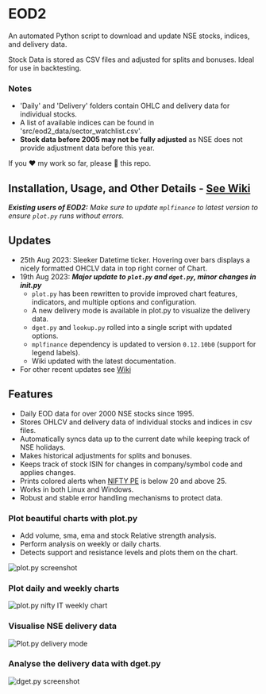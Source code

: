 # EOD2

An automated Python script to download and update NSE stocks, indices, and delivery data.

Stock Data is stored as CSV files and adjusted for splits and bonuses. Ideal for use in backtesting.

### Notes

- 'Daily' and 'Delivery' folders contain OHLC and delivery data for individual stocks.
- A list of available indices can be found in 'src/eod2_data/sector_watchlist.csv'.
- **Stock data before 2005 may not be fully adjusted** as NSE does not provide adjustment data before this year.

If you :heart: my work so far, please :star2: this repo.

## Installation, Usage, and Other Details - [See Wiki](https://github.com/BennyThadikaran/eod2/wiki)

_**Existing users of EOD2:** Make sure to update `mplfinance` to latest version to ensure `plot.py` runs without errors._

## Updates

- 25th Aug 2023: Sleeker Datetime ticker. Hovering over bars displays a nicely formatted OHCLV data in top right corner of Chart.
- 19th Aug 2023: _**Major update to `plot.py` and `dget.py`, minor changes in init.py**_
  - `plot.py` has been rewritten to provide improved chart features, indicators, and multiple options and configuration.
  - A new delivery mode is available in plot.py to visualize the delivery data.
  - `dget.py` and `lookup.py` rolled into a single script with updated options.
  - `mplfinance` dependency is updated to version `0.12.10b0` (support for legend labels).
  - Wiki updated with the latest documentation.
- For other recent updates see [Wiki](https://github.com/BennyThadikaran/eod2/wiki)

## Features

- Daily EOD data for over 2000 NSE stocks since 1995.
- Stores OHLCV and delivery data of individual stocks and indices in csv files.
- Automatically syncs data up to the current date while keeping track of NSE holidays.
- Makes historical adjustments for splits and bonuses.
- Keeps track of stock ISIN for changes in company/symbol code and applies changes.
- Prints colored alerts when [NIFTY PE](https://www.samco.in/knowledge-center/articles/nifty-50-pe-ratio/) is below 20 and above 25.
- Works in both Linux and Windows.
- Robust and stable error handling mechanisms to protect data.

### Plot beautiful charts with plot.py

- Add volume, sma, ema and stock Relative strength analysis.
- Perform analysis on weekly or daily charts.
- Detects support and resistance levels and plots them on the chart.

![plot.py screenshot](https://res.cloudinary.com/doyu4uovr/image/upload/s--3hTZGzOB--/c_scale,f_auto,w_800/v1692987992/EOD2/tcs-weekly-stan_unvmgu.png)

### Plot daily and weekly charts

![plot.py nifty IT weekly chart](https://res.cloudinary.com/doyu4uovr/image/upload/s--NHP0l7n2--/c_scale,f_auto,w_800/v1692987992/EOD2/plot-nifty-it-weekly_czt8js.png)

### Visualise NSE delivery data

![Plot.py delivery mode](https://res.cloudinary.com/doyu4uovr/image/upload/s--x7W48Hdi--/c_scale,f_auto,w_800/v1692988193/EOD2/glenmark-delivery-mode_kebcb7.png)

### Analyse the delivery data with dget.py

![dget.py screenshot](https://res.cloudinary.com/doyu4uovr/image/upload/s--dJi3GbMN--/f_auto/v1692426345/EOD2/dget-basic_cy2bsp.png)

